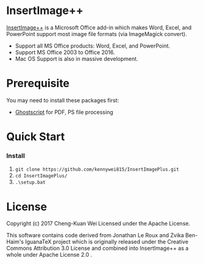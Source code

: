 InsertImage++
======

[InsertImage++](https://github.com/kennywei815/InsertImagePlus) is a Microsoft Office add-in which makes Word, Excel, and PowerPoint support most image file formats (via ImageMagick convert).

- Support all MS Office products: Word, Excel, and PowerPoint.
- Support MS Office 2003 to Office 2016.
- Mac OS Support is also in massive development.

# Prerequisite
You may need to install these packages first:
- [Ghostscript](https://www.ghostscript.com/download/gsdnld.html) for PDF, PS file processing

# Quick Start

### Install
1. `git clone https://github.com/kennywei815/InsertImagePlus.git`
2. `cd InsertImagePlus/`
3. `.\setup.bat`

# License
Copyright (c) 2017 Cheng-Kuan Wei Licensed under the Apache License.

This software contains code derived from Jonathan Le Roux and Zvika Ben-Haim's IguanaTeX project which is originally released under the Creative Commons Attribution 3.0 License and combined into InsertImage++ as a whole under Apache License 2.0 .